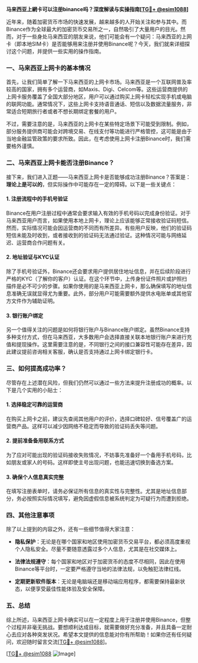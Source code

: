 **马来西亚上網卡可以注册binance吗？深度解读与实操指南[[TG💪+ @esim1088](https://t.me/s/esim1088)]**

近年来，随着加密货币市场的快速发展，越来越多的人开始关注和参与其中。而Binance作为全球最大的加密货币交易所之一，自然吸引了大量用户的目光。然而，对于一些身处马来西亚的朋友来说，他们可能会有一个疑问：马来西亚的上网卡（即本地SIM卡）是否能够用来注册并使用Binance呢？今天，我们就来详细探讨这个问题，并提供一些实用的操作指南。

### 一、马来西亚上网卡的基本情况

首先，让我们简单了解一下马来西亚的上网卡市场。马来西亚是一个互联网普及率较高的国家，拥有多个运营商，如Maxis、Digi、Celcom等。这些运营商提供的上网卡服务覆盖了全国大部分地区，用户可以通过购买上网卡轻松实现手机或电脑的联网功能。通常情况下，这些上网卡支持语音通话、短信以及数据流量服务，非常适合短期旅行者或者不想长期绑定套餐的用户。

不过，需要注意的是，马来西亚的上网卡在某些特定场景下可能受到限制。例如，部分服务提供商可能会对跨境交易、在线支付等功能进行严格管控，这可能是由于当地金融监管政策的要求所致。因此，在考虑使用上网卡注册Binance时，我们需要格外谨慎。

### 二、马来西亚上网卡能否注册Binance？

接下来，我们进入正题——马来西亚上网卡是否能够成功注册Binance？答案是：**理论上是可以的**，但实际操作中可能存在一定的障碍。以下是一些关键点：

#### 1. 注册流程中的手机号验证
Binance在用户注册过程中通常会要求输入有效的手机号码以完成身份验证。对于马来西亚用户而言，如果使用本地上网卡，理论上应该能够正常接收验证码短信。然而，实际情况可能会因运营商的不同而有所差异。有些用户反映，他们的验证码短信未能及时收到，或者接收到的验证码无法通过验证。这种情况可能与网络延迟、运营商合作问题有关。

#### 2. 地址验证与KYC认证
除了手机号验证外，Binance还会要求用户提供居住地址信息，并在后续阶段进行严格的KYC（了解你的客户）认证。在这个环节中，上传身份证件照片或护照扫描件是必不可少的步骤。如果你使用的是马来西亚上网卡，那么确保填写的地址信息准确无误就显得尤为重要。此外，部分用户可能需要额外提供水电账单或其他官方文件作为辅助证明。

#### 3. 银行账户绑定
另一个值得关注的问题是如何将银行账户与Binance账户绑定。虽然Binance支持多种支付方式，但在马来西亚，大多数用户会选择直接关联本地银行账户来进行充值和提现操作。这里需要注意的是，不同银行之间的接口兼容性可能存在差异，因此建议提前咨询相关客服，确认是否支持通过上网卡绑定银行卡。

### 三、如何提高成功率？

尽管存在上述潜在风险，但我们仍然可以通过一些方法来提升注册成功的概率。以下是几个实用的小贴士：

#### 1. 选择稳定可靠的运营商
在购买上网卡之前，建议先查阅其他用户的评价，选择口碑较好、信号覆盖广的运营商产品。这样可以减少因网络不稳定而导致的验证码丢失等问题。

#### 2. 提前准备备用联系方式
为了应对可能出现的验证码接收失败情况，不妨事先准备好一个备用手机号码，比如朋友或家人的号码。这样即使主号出现问题，也能迅速切换到备选方案。

#### 3. 确保个人信息真实完整
在填写注册表单时，请务必保证所有信息的真实性与完整性。尤其是地址信息部分，务必按照实际情况填写，避免因虚假信息被系统判定为可疑行为而遭到拒绝。

### 四、其他注意事项

除了以上提到的内容之外，还有一些细节值得大家注意：

- **隐私保护**：无论是在哪个国家和地区使用加密货币交易平台，都必须高度重视个人隐私安全。尽量不要随意透露过多个人信息，尤其是在社交媒体上。
  
- **法律法规遵守**：每个国家和地区对于加密货币的态度不尽相同，因此在使用Binance等平台时，一定要严格遵守当地的法律法规，以免触犯法律红线。

- **定期更新软件版本**：无论是电脑端还是移动端应用程序，都需要保持最新状态，以便享受最佳性能体验及安全保障。

### 五、总结

综上所述，马来西亚上网卡确实可以在一定程度上用于注册并使用Binance，但整个过程并非毫无挑战。要想顺利达成目标，就需要做好充分准备，并且具备一定耐心去应对各种突发状况。希望本文提供的信息能对你有所帮助！如果你还有任何疑问，欢迎随时留言交流[[TG💪+ @esim1088](https://t.me/s/esim1088)]。

[[TG💪+ @esim1088](https://t.me/s/esim1088) ![Image](https://i.postimg.cc/4NQfJmqS/Snipaste-2025-05-13-00-14-12.png)]